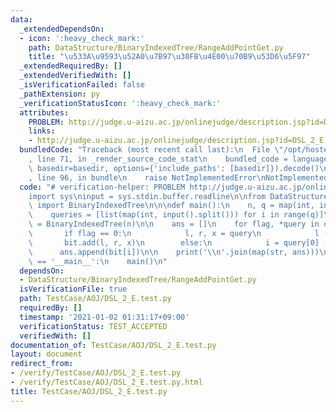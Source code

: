 ```yaml
---
data:
  _extendedDependsOn:
  - icon: ':heavy_check_mark:'
    path: DataStructure/BinaryIndexedTree/RangeAddPointGet.py
    title: "\u533A\u9593\u52A0\u7B97\u30FB\u4E00\u70B9\u53D6\u5F97"
  _extendedRequiredBy: []
  _extendedVerifiedWith: []
  _isVerificationFailed: false
  _pathExtension: py
  _verificationStatusIcon: ':heavy_check_mark:'
  attributes:
    PROBLEM: http://judge.u-aizu.ac.jp/onlinejudge/description.jsp?id=DSL_2_E
    links:
    - http://judge.u-aizu.ac.jp/onlinejudge/description.jsp?id=DSL_2_E
  bundledCode: "Traceback (most recent call last):\n  File \"/opt/hostedtoolcache/Python/3.9.1/x64/lib/python3.9/site-packages/onlinejudge_verify/documentation/build.py\"\
    , line 71, in _render_source_code_stat\n    bundled_code = language.bundle(stat.path,\
    \ basedir=basedir, options={'include_paths': [basedir]}).decode()\n  File \"/opt/hostedtoolcache/Python/3.9.1/x64/lib/python3.9/site-packages/onlinejudge_verify/languages/python.py\"\
    , line 96, in bundle\n    raise NotImplementedError\nNotImplementedError\n"
  code: "# verification-helper: PROBLEM http://judge.u-aizu.ac.jp/onlinejudge/description.jsp?id=DSL_2_E\n\
    import sys\ninput = sys.stdin.buffer.readline\n\nfrom DataStructure.BinaryIndexedTree.RangeAddPointGet\
    \ import BinaryIndexedTree\n\n\ndef main():\n    n, q = map(int, input().split())\n\
    \    queries = [list(map(int, input().split())) for i in range(q)]\n\n    bit\
    \ = BinaryIndexedTree(n)\n\n    ans = []\n    for flag, *query in queries:\n \
    \       if flag == 0:\n            l, r, x = query\n            l -= 1\n     \
    \       bit.add(l, r, x)\n        else:\n            i = query[0] - 1\n      \
    \      ans.append(bit[i])\n\n    print('\\n'.join(map(str, ans)))\n\n\nif __name__\
    \ == '__main__':\n    main()\n"
  dependsOn:
  - DataStructure/BinaryIndexedTree/RangeAddPointGet.py
  isVerificationFile: true
  path: TestCase/AOJ/DSL_2_E.test.py
  requiredBy: []
  timestamp: '2021-01-02 01:31:17+09:00'
  verificationStatus: TEST_ACCEPTED
  verifiedWith: []
documentation_of: TestCase/AOJ/DSL_2_E.test.py
layout: document
redirect_from:
- /verify/TestCase/AOJ/DSL_2_E.test.py
- /verify/TestCase/AOJ/DSL_2_E.test.py.html
title: TestCase/AOJ/DSL_2_E.test.py
---
```

